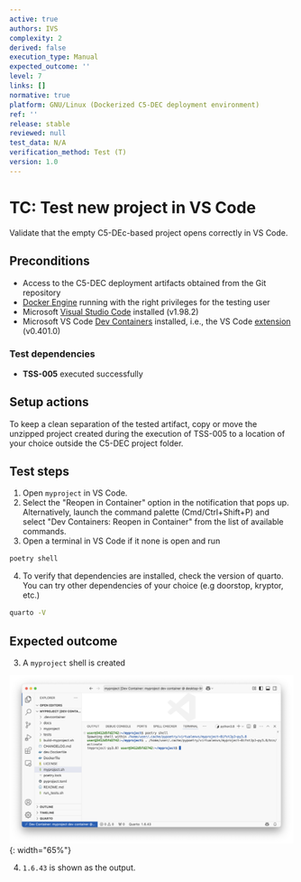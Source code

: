 ```yaml
---
active: true
authors: IVS
complexity: 2
derived: false
execution_type: Manual
expected_outcome: ''
level: 7
links: []
normative: true
platform: GNU/Linux (Dockerized C5-DEC deployment environment)
ref: ''
release: stable
reviewed: null
test_data: N/A
verification_method: Test (T)
version: 1.0
---
```


# TC: Test new project in VS Code
Validate that the empty C5-DEc-based project opens correctly in VS Code.

## Preconditions
- Access to the C5-DEC deployment artifacts obtained from the Git repository
- [Docker Engine](https://docs.docker.com/engine/) running with the right privileges for the testing user
- Microsoft [Visual Studio Code](https://code.visualstudio.com/) installed (v1.98.2)
- Microsoft VS Code [Dev Containers](https://code.visualstudio.com/docs/devcontainers/containers) installed, i.e., the VS Code [extension](https://marketplace.visualstudio.com/items?itemName=ms-vscode-remote.remote-containers) (v0.401.0)

### Test dependencies
- **TSS-005** executed successfully

## Setup actions
To keep a clean separation of the tested artifact, copy or move the unzipped project created during the execution of TSS-005 to a location of your choice outside the C5-DEC project folder.

## Test steps
1. Open `myproject` in VS Code.
2. Select the "Reopen in Container" option in the notification that pops up. Alternatively, launch the command palette (Cmd/Ctrl+Shift+P) and select "Dev Containers: Reopen in Container" from the list of available commands.
3. Open a terminal in VS Code if it none is open and run
```sh
poetry shell
```
4. To verify that dependencies are installed, check the version of quarto. You can try other dependencies of your choice (e.g doorstop, kryptor, etc.)
```sh
quarto -V
```

## Expected outcome
3. A `myproject` shell is created

![New project shell](./assets/new-project-shell.png){: width="65%"}

4. `1.6.43` is shown as the output.